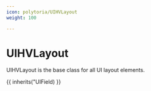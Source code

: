 ```yaml
---
icon: polytoria/UIHVLayout
weight: 100

---
```


# UIHVLayout

UIHVLayout is the base class for all UI layout elements.

{{ inherits("UIField) }}
